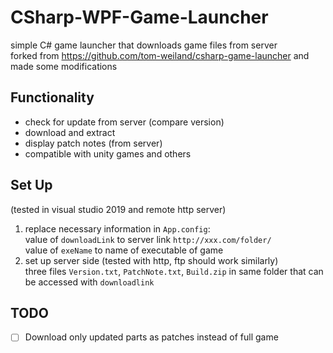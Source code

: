 # CSharp-WPF-Game-Launcher
simple C# game launcher that downloads game files from server  
forked from https://github.com/tom-weiland/csharp-game-launcher and made some modifications

## Functionality
- check for update from server (compare version)
- download and extract
- display patch notes (from server)
- compatible with unity games and others

## Set Up
(tested in visual studio 2019 and remote http server)

1. replace necessary information in `App.config`:  
value of `downloadLink` to server link `http://xxx.com/folder/`  
value of `exeName` to name of executable of game
2. set up server side (tested with http, ftp should work similarly)  
three files `Version.txt`, `PatchNote.txt`, `Build.zip` in same folder that can be accessed with `downloadlink`

## TODO
- [ ] Download only updated parts as patches instead of full game
